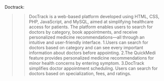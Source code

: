 Doctrack:
>> DocTrack is a web-based platform developed using HTML, CSS, PHP, JavaScript, and MySQL, aimed at simplifying healthcare access for patients. The platform enables users to search for doctors by category, book appointments, and receive personalized medicine recommendations—all through an intuitive and user-friendly interface.
1.Users can search for doctors based on category and can see every important information about doctors before appointing.
2.The QuickMedi feature provides personalized medicine recommendations for minor health concerns by entering symptom.
3.DocTrack simplifies doctor appointment scheduling. Users can search for doctors based on specialization, fees, and ratings.


